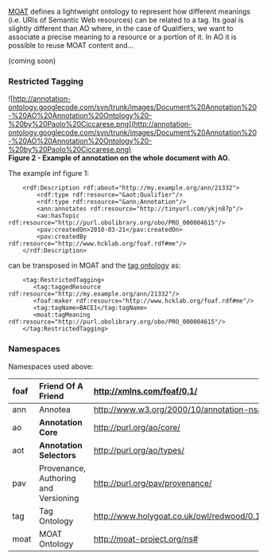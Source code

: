 [MOAT](http://moat-project.org/) defines a lightweight ontology  to represent how different meanings (i.e. URIs of Semantic Web resources) can be related to a tag. Its goal is slightly different than AO where, in the case of Qualifiers, we want to associate a precise meaning to a resource or a portion of it. In AO it is possible to reuse MOAT content and...

(coming soon)

### Restricted Tagging ###

![http://annotation-ontology.googlecode.com/svn/trunk/images/Document%20Annotation%20-%20AO%20Annotation%20Ontology%20-%20by%20Paolo%20Ciccarese.png](http://annotation-ontology.googlecode.com/svn/trunk/images/Document%20Annotation%20-%20AO%20Annotation%20Ontology%20-%20by%20Paolo%20Ciccarese.png)<br />
<b>Figure 2 - Example of annotation on the whole document with AO.</b>

The example inf figure 1:

```
    <rdf:Description rdf:about="http://my.example.org/ann/21332">
        <rdf:type rdf:resource="&aot;Qualifier"/>
        <rdf:type rdf:resource="&ann;Annotation"/>
        <ann:annotates rdf:resource="http://tinyurl.com/ykjn87p"/>
        <ao:hasTopic rdf:resource="http://purl.obolibrary.org/obo/PRO_000004615"/>
        <pav:createdOn>2010-03-21</pav:createdOn>
        <pav:createdBy rdf:resource="http://www.hcklab.org/foaf.rdf#me"/>
    </rdf:Description> 
```

can be transposed in MOAT and the [tag ontology](http://www.holygoat.co.uk/projects/tags/) as:

```
    <tag:RestrictedTagging>
       <tag:taggedResource rdf:resource="http://my.example.org/ann/21332"/>
       <foaf:maker rdf:resource="http://www.hcklab.org/foaf.rdf#me"/>
       <tag:tagName>BACE1</tag:tagName>
       <moat:tagMeaning rdf:resource="http://purl.obolibrary.org/obo/PRO_000004615"/>
    </tag:RestrictedTagging>
```

### Namespaces ###

Namespaces used above:

| foaf | Friend Of A Friend | http://xmlns.com/foaf/0.1/ |
|:-----|:-------------------|:---------------------------|
| ann  | Annotea            | http://www.w3.org/2000/10/annotation-ns# |
| ao   | **Annotation Core** |  http://purl.org/ao/core/  |
| aot  | **Annotation Selectors** | http://purl.org/ao/types/  |
| pav  | Provenance, Authoring and Versioning | http://purl.org/pav/provenance/ |
| tag  | Tag Ontology       | http://www.holygoat.co.uk/owl/redwood/0.1/tags/ |
| moat | MOAT Ontology      | http://moat-project.org/ns# |